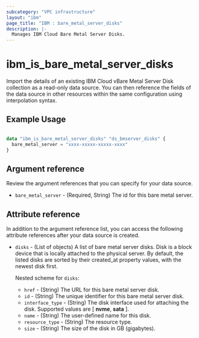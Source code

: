 ```yaml
---
subcategory: "VPC infrastructure"
layout: "ibm"
page_title: "IBM : bare_metal_server_disks"
description: |-
  Manages IBM Cloud Bare Metal Server Disks.
---
```


# ibm\_is_bare_metal_server_disks

Import the details of an existing IBM Cloud vBare Metal Server Disk collection as a read-only data source. You can then reference the fields of the data source in other resources within the same configuration using interpolation syntax.


## Example Usage

```terraform

data "ibm_is_bare_metal_server_disks" "ds_bmserver_disks" {
  bare_metal_server = "xxxx-xxxxx-xxxxx-xxxx"
}

```

## Argument reference
Review the argument references that you can specify for your data source. 

- `bare_metal_server` - (Required, String) The id for this bare metal server.

## Attribute reference
In addition to the argument reference list, you can access the following attribute references after your data source is created. 

- `disks` - (List of objects) A list of bare metal server disks. Disk is a block device that is locally attached to the physical server. By default, the listed disks are sorted by their created_at property values, with the newest disk first.

  Nested scheme for `disks`:
  - `href` - (String) The URL for this bare metal server disk.
  - `id` - (String) The unique identifier for this bare metal server disk.
  - `interface_type` - (String) The disk interface used for attaching the disk. Supported values are [ **nvme**, **sata** ].
  - `name` - (String) The user-defined name for this disk.
  - `resource_type` - (String) The resource type.
  - `size` - (String) The size of the disk in GB (gigabytes).
